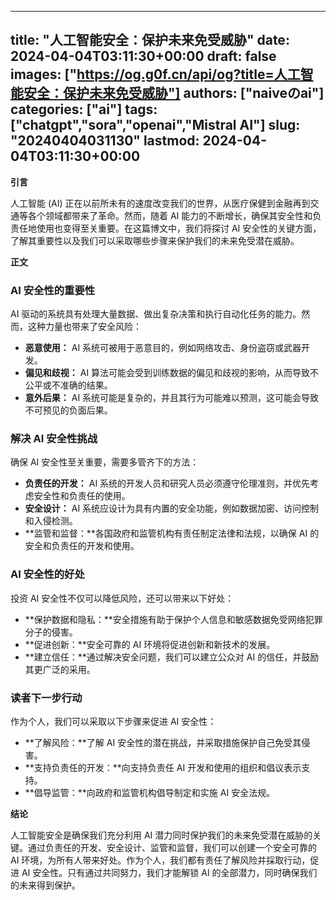 
---
title: "人工智能安全：保护未来免受威胁"
date: 2024-04-04T03:11:30+00:00
draft: false
images: ["https://og.g0f.cn/api/og?title=人工智能安全：保护未来免受威胁"]
authors: ["naiveのai"]
categories: ["ai"]
tags: ["chatgpt","sora","openai","Mistral AI"]
slug: "20240404031130"
lastmod: 2024-04-04T03:11:30+00:00
---
**引言**

人工智能 (AI) 正在以前所未有的速度改变我们的世界，从医疗保健到金融再到交通等各个领域都带来了革命。然而，随着 AI 能力的不断增长，确保其安全性和负责任地使用也变得至关重要。在这篇博文中，我们将探讨 AI 安全性的关键方面，了解其重要性以及我们可以采取哪些步骤来保护我们的未来免受潜在威胁。

**正文**

### AI 安全性的重要性

AI 驱动的系统具有处理大量数据、做出复杂决策和执行自动化任务的能力。然而，这种力量也带来了安全风险：

- **恶意使用：** AI 系统可被用于恶意目的，例如网络攻击、身份盗窃或武器开发。
- **偏见和歧视：** AI 算法可能会受到训练数据的偏见和歧视的影响，从而导致不公平或不准确的结果。
- **意外后果：** AI 系统可能是复杂的，并且其行为可能难以预测，这可能会导致不可预见的负面后果。

### 解决 AI 安全性挑战

确保 AI 安全性至关重要，需要多管齐下的方法：

- **负责任的开发：** AI 系统的开发人员和研究人员必须遵守伦理准则，并优先考虑安全性和负责任的使用。
- **安全设计：** AI 系统应设计为具有内置的安全功能，例如数据加密、访问控制和入侵检测。
- **监管和监督：**各国政府和监管机构有责任制定法律和法规，以确保 AI 的安全和负责任的开发和使用。

### AI 安全性的好处

投资 AI 安全性不仅可以降低风险，还可以带来以下好处：

- **保护数据和隐私：**安全措施有助于保护个人信息和敏感数据免受网络犯罪分子的侵害。
- **促进创新：**安全可靠的 AI 环境将促进创新和新技术的发展。
- **建立信任：**通过解决安全问题，我们可以建立公众对 AI 的信任，并鼓励其更广泛的采用。

### 读者下一步行动

作为个人，我们可以采取以下步骤来促进 AI 安全性：

- **了解风险：**了解 AI 安全性的潜在挑战，并采取措施保护自己免受其侵害。
- **支持负责任的开发：**向支持负责任 AI 开发和使用的组织和倡议表示支持。
- **倡导监管：**向政府和监管机构倡导制定和实施 AI 安全法规。

**结论**

人工智能安全是确保我们充分利用 AI 潜力同时保护我们的未来免受潜在威胁的关键。通过负责任的开发、安全设计、监管和监督，我们可以创建一个安全可靠的 AI 环境，为所有人带来好处。作为个人，我们都有责任了解风险并採取行动，促进 AI 安全性。只有通过共同努力，我们才能解锁 AI 的全部潜力，同时确保我们的未来得到保护。